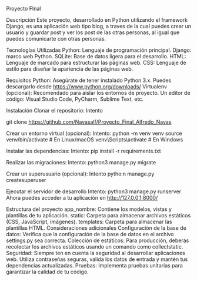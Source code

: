 Proyecto FInal 

Descripción Este proyecto, desarrollado en Python utilizando el framework Django, es una aplicación web tipo blog, a traves de la cual puedes crear un usuario y guardar post y ver los post de las otras personas, al igual que puedes comunicarte con otras personas.

Tecnologías Utilizadas Python: Lenguaje de programación principal. Django: marco web Python. SQLite: Base de datos ligera para el desarrollo. HTML: Lenguaje de marcado para estructurar las páginas web. CSS: Lenguaje de estilo para diseñar la apariencia de las páginas web.

Requisitos Python: Asegúrate de tener instalado Python 3.x. Puedes descargarlo desde https://www.python.org/downloads/ Virtualenv (opcional): Recomendado para aislar los entornos de proyecto. Un editor de código: Visual Studio Code, PyCharm, Sublime Text, etc.

Instalación Clonar el repositorio: Intento

git clone https://github.com/Navasalf/Proyecto_Final_Alfredo_Navas

Crear un entorno virtual (opcional): Intento: python -m venv venv source venv/bin/activate # En Linux/macOS venv\Scripts\activate # En Windows

Instalar las dependencias: Intento: pip install -r requirements.txt

Realizar las migraciones: Intento: python3 manage.py migrate

Crear un superusuario (opcional): Intento pytho:n manage.py createsuperuser

Ejecutar el servidor de desarrollo Intento: python3 manage.py runserver Ahora puedes acceder a tu aplicación en http://127.0.0.1:8000/

Estructura del proyecto app_nombre: Contiene los modelos, vistas y plantillas de tu aplicación. static: Carpeta para almacenar archivos estáticos (CSS, JavaScript, imágenes). templates: Carpeta para almacenar las plantillas HTML. Consideraciones adicionales Configuración de la base de datos: Verifica que la configuración de la base de datos en el archivo settings.py sea correcta. Colección de estáticos: Para producción, deberás recolectar los archivos estáticos usando un comando como collectstatic. Seguridad: Siempre ten en cuenta la seguridad al desarrollar aplicaciones web. Utiliza contraseñas seguras, valida los datos de entrada y mantén tus dependencias actualizadas. Pruebas: Implementa pruebas unitarias para garantizar la calidad de tu código.